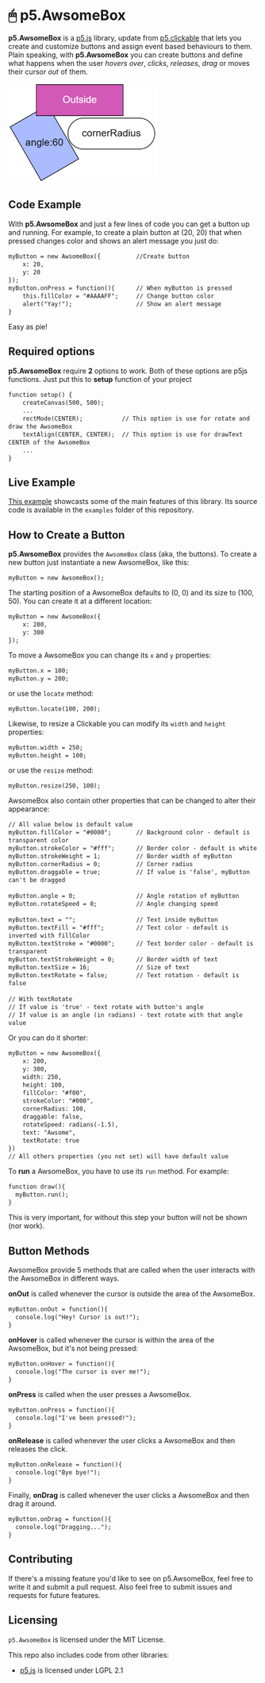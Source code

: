 # 🖱 p5.AwsomeBox
**p5.AwsomeBox** is a [p5.js](http://p5js.org) library, update from [p5.clickable](https://github.com/Lartu/p5.clickable) that lets you create and customize buttons and assign event based behaviours to them. Plain speaking, with **p5.AwsomeBox** you can create buttons and define what happens when the user *hovers over*, *clicks*, *releases*, *drag* or moves their cursor *out* of them.

![image](https://github.com/HoangTran0410/p5.AwsomeBox/raw/master/images/Screenshot_1.png)

## Code Example
With **p5.AwsomeBox** and just a few lines of code you can get a button up and running. For example, to create a plain button at (20, 20) that when pressed changes color and shows an alert message you just do:
``` 
myButton = new AwsomeBox({          //Create button
    x: 20,
    y: 20
});
myButton.onPress = function(){      // When myButton is pressed
    this.fillColor = "#AAAAFF";     // Change button color
    alert("Yay!");                  // Show an alert message
}
```
Easy as pie!

## Required options
**p5.AwsomeBox** require **2** options to work. Both of these options are p5js functions. Just put this to **setup** function of your project
```
function setup() {
    createCanvas(500, 500);
    ...
    rectMode(CENTER);           // This option is use for rotate and draw the AwsomeBox
    textAlign(CENTER, CENTER);  // This option is use for drawText CENTER of the AwsomeBox
    ...
}
```

## Live Example
[This example](https://hoangtran0410.github.io/p5.AwsomeBox/examples/basics) showcasts some of the main features of this library.
Its source code is available in the `examples` folder of this repository.

## How to Create a Button

**p5.AwsomeBox** provides the `AwsomeBox` class (aka, the buttons). To create a new button just instantiate a new AwsomeBox, like this:
```
myButton = new AwsomeBox();
```

The starting position of a AwsomeBox defaults to (0, 0) and its size to (100, 50). You can create it at a different location:

```
myButton = new AwsomeBox({
    x: 200,
    y: 300
});
```

To move a AwsomeBox you can change its `x` and `y` properties:
```
myButton.x = 100;
myButton.y = 200;
```
or use the `locate` method:
```
myButton.locate(100, 200);
```

Likewise, to resize a Clickable you can modify its `width` and `height` properties:
```
myButton.width = 250;
myButton.height = 100;
```
or use the `resize` method:
```
myButton.resize(250, 100);
```

AwsomeBox also contain other properties that can be changed to alter their appearance:
```
// All value below is default value
myButton.fillColor = "#0000";       // Background color - default is transparent color
myButton.strokeColor = "#fff";      // Border color - default is white
myButton.strokeWeight = 1;          // Border width of myButton
myButton.cornerRadius = 0;          // Corner radius
myButton.draggable = true;          // If value is 'false', myButton can't be dragged

myButton.angle = 0;                 // Angle rotation of myButton
myButton.rotateSpeed = 0;           // Angle changing speed

myButton.text = "";                 // Text inside myButton
myButton.textFill = "#fff";         // Text color - default is inverted with fillColor
myButton.textStroke = "#0000";      // Text border color - default is transparent
myButton.textStrokeWeight = 0;      // Border width of text
myButton.textSize = 16;             // Size of text
myButton.textRotate = false;        // Text rotation - default is false

// With textRotate
// If value is 'true' - text rotate with button's angle
// If value is an angle (in radians) - text rotate with that angle value
```

Or you can do it shorter:
```
myButton = new AwsomeBox({
    x: 200,
    y: 300,
    width: 250,
    height: 100,
    fillColor: "#f00",
    strokeColor: "#000",
    cornerRadius: 100,
    draggable: false,
    rotateSpeed: radians(-1.5),
    text: "Awsome",
    textRotate: true
})
// All others properties (you not set) will have default value
```

To **run** a AwsomeBox, you have to use its `run` method. For example:
```
function draw(){
  myButton.run();
}
```
This is very important, for without this step your button will not be shown (nor work).

## Button Methods

AwsomeBox provide 5 methods that are called when the user interacts with the AwsomeBox in different ways.

**onOut** is called whenever the cursor is outside the area of the AwsomeBox.
```
myButton.onOut = function(){
  console.log("Hey! Cursor is out!");
}
```

**onHover** is called whenever the cursor is within the area of the AwsomeBox, but it's not being pressed:
```
myButton.onHover = function(){
  console.log("The cursor is over me!");
}
```

**onPress** is called when the user presses a AwsomeBox.
```
myButton.onPress = function(){
  console.log("I've been pressed!");
}
```

**onRelease** is called whenever the user clicks a AwsomeBox and then releases the click.
```
myButton.onRelease = function(){
  console.log("Bye bye!");
}
```

Finally, **onDrag** is called whenever the user clicks a AwsomeBox and then drag it around.
```
myButton.onDrag = function(){
  console.log("Dragging...");
}
```

## Contributing
If there's a missing feature you'd like to see on p5.AwsomeBox, feel free to write it and submit a pull request. Also feel free to submit issues and requests for future features.

## Licensing  
`p5.AwsomeBox` is licensed under the MIT License.

This repo also includes code from other libraries:  
* [p5.js](https://github.com/processing/p5.js) is licensed under LGPL 2.1